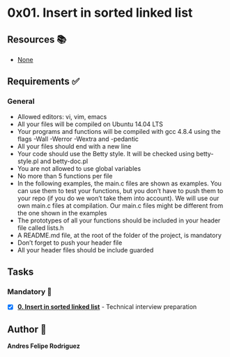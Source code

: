 # 0x01. Insert in sorted linked list
## Resources :books:
* [None]()

## Requirements :white_check_mark:
### General
* Allowed editors: vi, vim, emacs
* All your files will be compiled on Ubuntu 14.04 LTS
* Your programs and functions will be compiled with gcc 4.8.4 using the flags -Wall -Werror -Wextra and -pedantic
* All your files should end with a new line
* Your code should use the Betty style. It will be checked using betty-style.pl and betty-doc.pl
* You are not allowed to use global variables
* No more than 5 functions per file
* In the following examples, the main.c files are shown as examples. You can use them to test your functions, but you don’t have to push them to your repo (if you do we won’t take them into account). We will use our own main.c files at compilation. Our main.c files might be different from the one shown in the examples
* The prototypes of all your functions should be included in your header file called lists.h
* A README.md file, at the root of the folder of the project, is mandatory
* Don’t forget to push your header file
* All your header files should be include guarded
## Tasks
### Mandatory :page_with_curl:
- [x] **[0. Insert in sorted linked list](./0-insert_number.c)** - Technical interview preparation
## Author :pencil:
**Andres Felipe Rodriguez**

